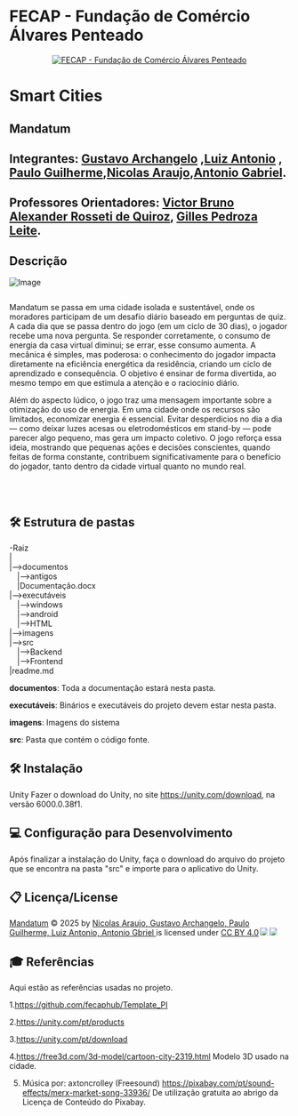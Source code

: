 

# FECAP - Fundação de Comércio Álvares Penteado

<p align="center">
<a href= "https://www.fecap.br/"><img src="https://encrypted-tbn0.gstatic.com/images?q=tbn:ANd9GcRhZPrRa89Kma0ZZogxm0pi-tCn_TLKeHGVxywp-LXAFGR3B1DPouAJYHgKZGV0XTEf4AE&usqp=CAU" alt="FECAP - Fundação de Comércio Álvares Penteado" border="0"></a>
</p>

# Smart Cities

## Mandatum

## Integrantes: <a href="https://github.com/Archangeloo">Gustavo Archangelo</a> ,<a href="https://github.com/Luiiz77">Luiz Antonio</a> , <a href="https://github.com/pauloguipedro">Paulo Guilherme</a>,<a href="www.linkedin.com/in/nicolas-araujo-179697249">Nicolas Araujo</a>,<a href="https://github.com/antoniogab15">Antonio Gabriel</a>.

## Professores Orientadores: <a href="https://www.linkedin.com/in/victorbarq/">Victor Bruno Alexander Rosseti de Quiroz</a>, <a href="https://www.linkedin.com/in/gillespleite/">Gilles Pedroza Leite</a>.

## Descrição
![Image](https://github.com/user-attachments/assets/79a1bf35-ca3b-4cd4-82c5-eb1497c6e389)
<p align="center">
<img ![Image](https://github.com/user-attachments/assets/79a1bf35-ca3b-4cd4-82c5-eb1497c6e389)>


Mandatum se passa em uma cidade isolada e sustentável, onde os moradores participam de um desafio diário baseado em perguntas de quiz. A cada dia que se passa dentro do jogo (em um ciclo de 30 dias), o jogador recebe uma nova pergunta. Se responder corretamente, o consumo de energia da casa virtual diminui; se errar, esse consumo aumenta. A mecânica é simples, mas poderosa: o conhecimento do jogador impacta diretamente na eficiência energética da residência, criando um ciclo de aprendizado e consequência. O objetivo é ensinar de forma divertida, ao mesmo tempo em que estimula a atenção e o raciocínio diário.

Além do aspecto lúdico, o jogo traz uma mensagem importante sobre a otimização do uso de energia. Em uma cidade onde os recursos são limitados, economizar energia é essencial. Evitar desperdícios no dia a dia — como deixar luzes acesas ou eletrodomésticos em stand-by — pode parecer algo pequeno, mas gera um impacto coletivo. O jogo reforça essa ideia, mostrando que pequenas ações e decisões conscientes, quando feitas de forma constante, contribuem significativamente para o benefício do jogador, tanto dentro da cidade virtual quanto no mundo real.


<br><br>

## 🛠 Estrutura de pastas

-Raiz<br>
|<br>
|-->documentos<br>
  &emsp;|-->antigos<br>
  &emsp;|Documentação.docx<br>
|-->executáveis<br>
  &emsp;|-->windows<br>
  &emsp;|-->android<br>
  &emsp;|-->HTML<br>
|-->imagens<br>
|-->src<br>
  &emsp;|-->Backend<br>
  &emsp;|-->Frontend<br>
|readme.md<br>

<b>documentos</b>: Toda a documentação estará nesta pasta.

<b>executáveis</b>: Binários e executáveis do projeto devem estar nesta pasta.

<b>imagens</b>: Imagens do sistema

<b>src</b>: Pasta que contém o código fonte.

## 🛠 Instalação

Unity
Fazer o download do Unity, no site https://unity.com/download, na versão 6000.0.38f1.

## 💻 Configuração para Desenvolvimento

Após finalizar a instalação do Unity, faça o download do arquivo do projeto que se encontra na pasta "src" e importe para o aplicativo do Unity.

## 📋 Licença/License
<a href="https://github.com/2025-1-NCC1/Projeto7">Mandatum</a> © 2025 by <a href="https://github.com/2025-1-NCC1/Projeto7">Nicolas Araujo, Gustavo Archangelo, Paulo Guilherme, Luiz Antonio, Antonio Gbriel </a> is licensed under <a href="https://creativecommons.org/licenses/by/4.0/">CC BY 4.0</a><img src="https://mirrors.creativecommons.org/presskit/icons/cc.svg" style="max-width: 1em;max-height:1em;margin-left: .2em;"><img src="https://mirrors.creativecommons.org/presskit/icons/by.svg" style="max-width: 1em;max-height:1em;margin-left: .2em;">

## 🎓 Referências

Aqui estão as referências usadas no projeto.

1.https://github.com/fecaphub/Template_PI

2.https://unity.com/pt/products

3.https://unity.com/pt/download

4.https://free3d.com/3d-model/cartoon-city-2319.html Modelo 3D usado na cidade.

5. Música por: axtoncrolley (Freesound) https://pixabay.com/pt/sound-effects/merx-market-song-33936/ De utilização gratuita ao abrigo da Licença de Conteúdo do Pixabay.




